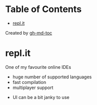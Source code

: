 
Table of Contents
=================

   * [repl.it](#replit)

Created by [gh-md-toc](https://github.com/ekalinin/github-markdown-toc)



# repl.it

One of my favourite online IDEs

+ huge number of supported languages
+ fast compilation
+ multiplayer support
- UI can be a bit janky to use